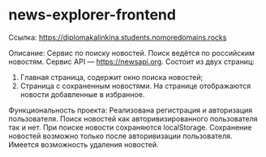 # news-explorer-frontend
Ссылка: https://diplomakalinkina.students.nomoredomains.rocks

Описание:
Сервис по поиску новостей.
Поиск ведётся по российским новостям. Сервис API — https://newsapi.org.
Состоит из двух страниц:
1. Главная страница, содержит окно поиска новостей;
2. Страница с сохраненным новостями. На странице отображаются новости добавленные в избранное.

Функциональность проекта:
Реализована регистрация и авторизация пользователя.
Поиск новостей как авторивизированного пользователя так и нет. При поиске новости сохраняются localStorage.
Сохранение новостей возможно только после авторивизации пользователя.
Имеется возможность удаления новостей.






